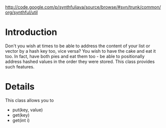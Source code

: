 http://code.google.com/p/synthfuljava/source/browse/#svn/trunk/common/org/synthful/util

# Introduction #

Don't you wish at times to be able to address the content of your list or vector by a hash key too, vice versa? You wish to have the cake and eat it too. In fact, have both pies and eat them too - be able to positionally address hashed values in the order they were stored. This class provides such features.

# Details #

This class allows you to
  * put(key, value)
  * get(key)
  * get(int i)